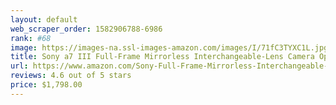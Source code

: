 ```yaml
---
layout: default 
﻿web_scraper_order: 1582906788-6986
rank: #68
image: https://images-na.ssl-images-amazon.com/images/I/71fC3TYXC1L.jpg
title: Sony a7 III Full-Frame Mirrorless Interchangeable-Lens Camera Optical with 3-Inch LCD, Black…
url: https://www.amazon.com/Sony-Full-Frame-Mirrorless-Interchangeable-Lens-ILCE7M3/dp/B07B43WPVK/ref=zg_mw_photo_68?_encoding=UTF8&psc=1&refRID=QT7YX3MAVBS9YT2R1GA7
reviews: 4.6 out of 5 stars
price: $1,798.00 
---
```

